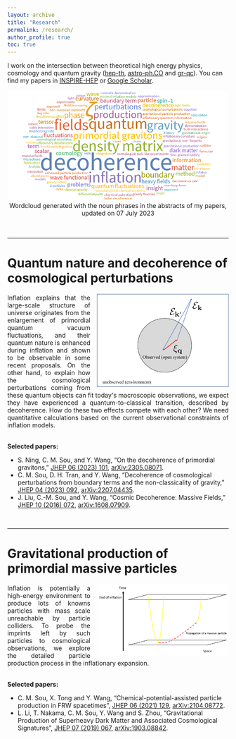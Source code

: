 ```yaml
---
layout: archive
title: "Research"
permalink: /research/
author_profile: true
toc: true
---
```

I work on the intersection between theoretical high energy physics, cosmology and quantum gravity ([hep-th](https://arxiv.org/list/hep-th/recent), [astro-ph.CO](https://arxiv.org/list/astro-ph.CO/recent) and [gr-qc](https://arxiv.org/list/gr-qc/recent)). You can find my papers in [INSPIRE-HEP](https://inspirehep.net/authors/1512636) or [Google Scholar](https://scholar.google.com/citations?user=YTBV9l4AAAAJ&hl=en).


<center>
    <img src="/images/wordcloud_research.png" width="500">
    <figcaption> Wordcloud generated with the noun phrases in the abstracts of my papers, updated on 07 July 2023 </figcaption>
</center>

<br>



<br>


---

Quantum nature and decoherence of cosmological perturbations
======
<img src='/images/demo_system_environment.png' style="float: right; padding-left:15px" width="300">
<div align="justify">
    Inflation explains that the large-scale structure of universe originates from the enlargement of primordial quantum vacuum fluctuations, and their quantum nature is enhanced during inflation and shown to be observable in some recent proposals. On the other hand, to explain how the cosmological perturbations coming from these quantum objects can fit today's macroscopic observations, we expect they have experienced a quantum-to-classical transition, described by decoherence. How do these two effects compete with each other? We need quantitative calculations based on the current observational constraints of inflation models.
</div>

<br clear="right"/>

**Selected papers:**
* S. Ning, C. M. Sou, and Y. Wang, “On the decoherence of primordial gravitons,” [JHEP 06 (2023) 101](https://doi.org/10.1007/JHEP06(2023)101), [arXiv:2305.08071](https://arxiv.org/abs/2305.08071).
* C. M. Sou, D. H. Tran, and Y. Wang, “Decoherence of cosmological perturbations
from boundary terms and the non-classicality of gravity,” [JHEP 04 (2023) 092](https://doi.org/10.1007/JHEP04(2023)092), [arXiv:2207.04435](https://arxiv.org/abs/2207.04435).
* J. Liu, C.-M. Sou, and Y. Wang, “Cosmic Decoherence: Massive Fields,” [JHEP 10 (2016) 072](https://doi.org/10.1007/JHEP10(2016)072), [arXiv:1608.07909](https://arxiv.org/abs/1608.07909).

<br>

---

Gravitational production of primordial massive particles
======

<img src='/images/massive_particle.png' style="float: right; padding-left:15px" width="300">
<div align="justify">
    Inflation is potentially a high-energy environment to produce lots of knowns particles with mass scale unreachable by particle colliders. To probe the imprints left by such particles to cosmological observations, we explore the detailed particle production process in the inflationary expansion.
</div>

<br clear="right"/>

**Selected papers:**
* C. M. Sou, X. Tong and Y. Wang, “Chemical-potential-assisted particle production in FRW spacetimes”, [JHEP 06 (2021) 129](https://doi.org/10.1007/JHEP06(2021)129), [arXiv:2104.08772](https://arxiv.org/abs/2104.08772).
* L. Li, T. Nakama, C. M. Sou, Y. Wang and S. Zhou, “Gravitational Production of Superheavy Dark Matter and Associated Cosmological Signatures”, [JHEP 07 (2019) 067](https://doi.org/10.1007/JHEP07(2019)067), [arXiv:1903.08842](https://arxiv.org/abs/1903.08842).
